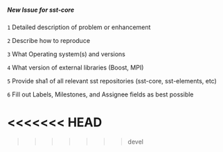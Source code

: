 ##### New Issue for sst-core
`1` Detailed description of problem or enhancement

`2` Describe how to reproduce

`3` What Operating system(s) and versions 

`4` What version of external libraries (Boost, MPI)

`5` Provide sha1 of all relevant sst repositories (sst-core, sst-elements, etc)

`6` Fill out Labels, Milestones, and Assignee fields as best possible

<<<<<<< HEAD
=======

>>>>>>> devel
